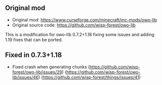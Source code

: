 ## Original mod
  * Original mod: https://www.curseforge.com/minecraft/mc-mods/owo-lib
  * Original source code: https://github.com/wisp-forest/owo-lib

This is a modification for owo-lib 0.7.2+1.18 fixing some issues and adding 1.19 fixes that can be ported.

## Fixed in 0.7.3+1.18
- Fixed crash when generating chunks (https://github.com/wisp-forest/owo-lib/issues/29) (https://github.com/wisp-forest/owo-lib/issues/46) (https://github.com/wisp-forest/things/issues/41)
